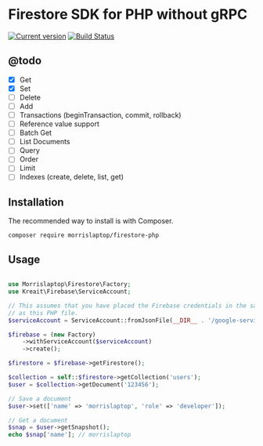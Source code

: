 # Firestore SDK for PHP without gRPC

[![Current version](https://img.shields.io/packagist/v/kreait/firebase-php.svg)](https://packagist.org/packages/kreait/firebase-php)
[![Build Status](https://img.shields.io/circleci/project/morrislaptop/vue-web3.svg)](https://circleci.com/gh/morrislaptop/vue-web3)

## @todo

- [x] Get
- [x] Set
- [ ] Delete
- [ ] Add
- [ ] Transactions (beginTransaction, commit, rollback)
- [ ] Reference value support
- [ ] Batch Get
- [ ] List Documents
- [ ] Query
- [ ] Order
- [ ] Limit
- [ ] Indexes (create, delete, list, get)

## Installation

The recommended way to install is with Composer.

    composer require morrislaptop/firestore-php

## Usage

```php

use Morrislaptop\Firestore\Factory;
use Kreait\Firebase\ServiceAccount;

// This assumes that you have placed the Firebase credentials in the same directory
// as this PHP file.
$serviceAccount = ServiceAccount::fromJsonFile(__DIR__ . '/google-service-account.json');

$firebase = (new Factory)
    ->withServiceAccount($serviceAccount)
    ->create();

$firestore = $firebase->getFirestore();

$collection = self::$firestore->getCollection('users');
$user = $collection->getDocument('123456');

// Save a document
$user->set(['name' => 'morrislaptop', 'role' => 'developer']);

// Get a document
$snap = $user->getSnapshot();
echo $snap['name']; // morrislaptop

```
